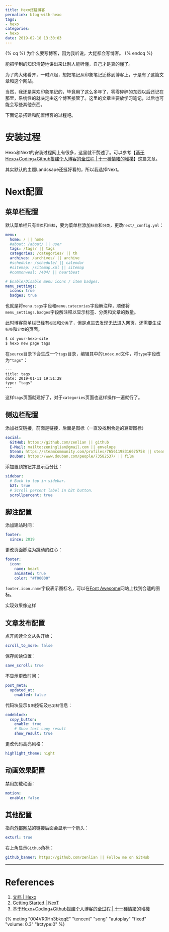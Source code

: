 ```yaml
---
title: Hexo搭建博客
permalink: blog-with-hexo
tags: 
- hexo
categories: 
- hexo
date: 2019-02-18 13:30:03
---
```


{% cq %}
为什么要写博客，因为我听说，大佬都会写博客。
{% endcq %}

<!-- more -->

能把学到的知识清楚地讲出来让别人能听懂，自己才是真的懂了。

为了向大佬看齐，一时兴起，想把笔记从印象笔记迁移到博客上，于是有了这篇文章和这个网站。

当然，我还是喜欢印象笔记的，毕竟用了这么多年了，零零碎碎的东西以后还记在那里，系统性的就决定由这个博客接管了。这里的文章主要放学习笔记，以后也可能会写些其他东西。

下面记录搭建和配置博客的过程吧。

# 安装过程

Hexo和Next的安装过程网上有很多，这里就不赘述了。可以参考【[基于Hexo+Coding+Github搭建个人博客的全过程 | 十一種情緒的堆棧](https://11.tt/posts/2018/set-up-hexo-with-coding-and-github/)】这篇文章。

其实默认的主题Landcsape还挺好看的，所以我选择Next。

# Next配置

## 菜单栏配置

默认菜单栏只有`首页`和`归档`，要为菜单栏添加`标签`和`分类`，更改`next/_config.yml`：

```yaml
menu:
  home: / || home
  #about: /about/ || user
  tags: /tags/ || tags
  categories: /categories/ || th
  archives: /archives/ || archive
  #schedule: /schedule/ || calendar
  #sitemap: /sitemap.xml || sitemap
  #commonweal: /404/ || heartbeat

# Enable/Disable menu icons / item badges.
menu_settings:
  icons: true
  badges: true
```

也就是将`menu.tags`字段和`menu.catecories`字段解注释，顺便将`menu_settings.badges`字段解注释以显示标签、分类和文章的数量。

此时博客菜单栏已经有`标签`和`分类`了，但是点进去发现无法进入网页，还需要生成`标签`和`分类`的页面。

```bash
$ cd your-hexo-site
$ hexo new page tags
```

在`source`目录下会生成一个`tags`目录，编辑其中的`index.md`文件，将`type`字段改为`"tags"`：

```text
---
title: tags
date: 2019-01-11 19:51:28
type: "tags"
---
```

这样`tags`页面就建好了，对于`categories`页面也这样操作一遍就行了。

## 侧边栏配置

添加社交链接，前面是链接，后面是图标（一直没找到合适的豆瓣图标）

```yaml
social:
  GitHub: https://github.com/zenlian || github
  E-Mail: mailto:zeninglian@gmail.com || envelope
  Steam: https://steamcommunity.com/profiles/76561198316675758 || steam
  Douban: https://www.douban.com/people/73582537/ || film
```

添加置顶按钮并显示百分比：

```yaml
sidebar:
  # Back to top in sidebar.
  b2t: true
  # Scroll percent label in b2t button.
  scrollpercent: true
```

## 脚注配置

添加建站时间：

```yaml
footer:
  since: 2019
```

更改页面脚注为跳动的红心：

```yaml
footer:
  icon:
    name: heart
    animated: true
    color: "#f00000"
```

`footer.icon.name`字段表示图标名，可以在[Font Awesome](https://fontawesome.com/icons)网站上找到合适的图标。

实现效果像这样<i class="with-love fa fa-heart" id="animate"></i>

## 文章发布配置

点开阅读全文从头开始：

```yaml
scroll_to_more: false
```

保存阅读位置：

```yaml
save_scroll: true
```

不显示更改时间：

```yaml
post_meta:
  updated_at:
    enabled: false
```

代码块显示`复制`按钮及`已复制`信息：

```yaml
codeblock:
  copy_button:
    enable: true
    # Show text copy result
    show_result: true
```

更改代码高亮风格：

```yaml
highlight_theme: night
```

## 动画效果配置

禁用加载动画：

```yaml
motion:
  enable: false
```

## 其他配置

指向[外部网站](https://hexo.io/)的链接后面会显示一个箭头：

```yaml
exturl: true
```

右上角显示`Github`角标：

```yaml
github_banner: https://github.com/zenlian || Follow me on GitHub
```

------

# References

1. [文档 | Hexo](https://hexo.io/zh-cn/docs/)
2. [Getting Started | NexT](https://theme-next.org/docs/getting-started/)
3. [基于Hexo+Coding+Github搭建个人博客的全过程 | 十一種情緒的堆棧](https://11.tt/posts/2018/set-up-hexo-with-coding-and-github/)


<!--可爱女人-周杰伦-->
{% meting "004VR0Hn3bkqqE" "tencent" "song" "autoplay" "fixed" "volume: 0.3" "lrctype:0" %}
